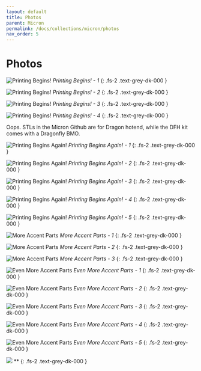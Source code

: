 ```yaml
---
layout: default
title: Photos
parent: Micron
permalink: /docs/collections/micron/photos
nav_order: 5
---
```


# Photos

![Printing Begins!](../../../../assets/images/micron-0-printing-begins-1.jpg)
*Printing Begins! - 1*
{: .fs-2 .text-grey-dk-000 }

![Printing Begins!](../../../../assets/images/micron-0-printing-begins-2.jpg)
*Printing Begins! - 2*
{: .fs-2 .text-grey-dk-000 }

![Printing Begins!](../../../../assets/images/micron-0-printing-begins-3.jpg)
*Printing Begins! - 3*
{: .fs-2 .text-grey-dk-000 }

![Printing Begins!](../../../../assets/images/micron-0-printing-begins-4.jpg)
*Printing Begins! - 4*
{: .fs-2 .text-grey-dk-000 }

Oops. STLs in the Micron Github are for Dragon hotend, while the DFH kit comes with a Dragonfly BMO.

![Printing Begins Again!](../../../../assets/images/micron-1-oops-printing-begins-again-1.jpg)
*Printing Begins Again! - 1*
{: .fs-2 .text-grey-dk-000 }

![Printing Begins Again!](../../../../assets/images/micron-1-oops-printing-begins-again-2.jpg)
*Printing Begins Again! - 2*
{: .fs-2 .text-grey-dk-000 }

![Printing Begins Again!](../../../../assets/images/micron-1-oops-printing-begins-again-3.jpg)
*Printing Begins Again! - 3*
{: .fs-2 .text-grey-dk-000 }

![Printing Begins Again!](../../../../assets/images/micron-1-oops-printing-begins-again-4.jpg)
*Printing Begins Again! - 4*
{: .fs-2 .text-grey-dk-000 }

![Printing Begins Again!](../../../../assets/images/micron-1-oops-printing-begins-again-5.jpg)
*Printing Begins Again! - 5*
{: .fs-2 .text-grey-dk-000 }

![More Accent Parts](../../../../assets/images/micron-2-more-accents-1.jpg)
*More Accent Parts - 1*
{: .fs-2 .text-grey-dk-000 }

![More Accent Parts](../../../../assets/images/micron-2-more-accents-2.jpg)
*More Accent Parts - 2*
{: .fs-2 .text-grey-dk-000 }

![More Accent Parts](../../../../assets/images/micron-2-more-accents-3.jpg)
*More Accent Parts - 3*
{: .fs-2 .text-grey-dk-000 }

![Even More Accent Parts](../../../../assets/images/micron-3-even-more-accents-1.jpg)
*Even More Accent Parts - 1*
{: .fs-2 .text-grey-dk-000 }

![Even More Accent Parts](../../../../assets/images/micron-3-even-more-accents-2.jpg)
*Even More Accent Parts - 2*
{: .fs-2 .text-grey-dk-000 }

![Even More Accent Parts](../../../../assets/images/micron-3-even-more-accents-3.jpg)
*Even More Accent Parts - 3*
{: .fs-2 .text-grey-dk-000 }

![Even More Accent Parts](../../../../assets/images/micron-3-even-more-accents-4.jpg)
*Even More Accent Parts - 4*
{: .fs-2 .text-grey-dk-000 }

![Even More Accent Parts](../../../../assets/images/micron-3-even-more-accents-5.jpg)
*Even More Accent Parts - 5*
{: .fs-2 .text-grey-dk-000 }

![](../../../../assets/images/jpg)
**
{: .fs-2 .text-grey-dk-000 }